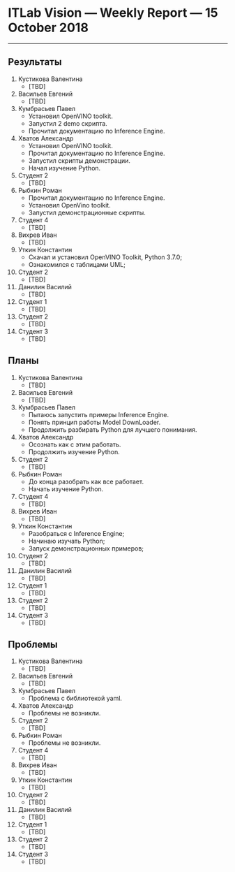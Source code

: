 # ITLab Vision — Weekly Report — 15 October 2018

----------------

## Результаты

  1. Кустикова Валентина
     - [TBD]
  1. Васильев Евгений
     - [TBD]
  1. Кумбрасьев Павел
     - Установил OpenVINO toolkit.
     - Запустил 2 demo скрипта.
     - Прочитал документацию по Inference Engine.
  1. Хватов Александр
     - Установил OpenVINO toolkit.
     - Прочитал документацию по Inference Engine.
     - Запустил скрипты демонстрации.
     - Начал изучение Python.
  1. Студент 2
     - [TBD]
  1. Рыбкин Роман
     - Прочитал документацию по Inference Engine.
	 - Установил OpenVino toolkit.
	 - Запустил демонстрационные скрипты.
  1. Студент 4
     - [TBD]
  1. Вихрев Иван
     - [TBD]
  1. Уткин Константин
     - Скачал и установил OpenVINO Toolkit, Python 3.7.0;
     - Ознакомился с таблицами UML;
  1. Студент 2
     - [TBD]
  1. Данилин Василий
     - [TBD]
  1. Студент 1
     - [TBD]
  1. Студент 2
     - [TBD]
  1. Студент 3
     - [TBD]

## Планы

  1. Кустикова Валентина
     - [TBD]
  1. Васильев Евгений
     - [TBD]
  1. Кумбрасьев Павел
     - Пытаюсь запустить примеры Inference Engine.
     - Понять принцип работы Model DownLoader.
     - Продолжить разбирать Python для лучшего понимания.
  1. Хватов Александр
     - Осознать как с этим работать.
     - Продолжить изучение Python.
  1. Студент 2
     - [TBD]
  1. Рыбкин Роман
     - До конца разобрать как все работает.
	 - Начать изучение Python.
  1. Студент 4
     - [TBD]
  1. Вихрев Иван
     - [TBD]
  1. Уткин Константин
     - Разобраться с Inference Engine;
     - Начинаю изучать Python;
     - Запуск демонстрационных примеров;
  1. Студент 2
     - [TBD]
  1. Данилин Василий
     - [TBD]
  1. Студент 1
     - [TBD]
  1. Студент 2
     - [TBD]
  1. Студент 3
     - [TBD]

## Проблемы

  1. Кустикова Валентина
     - [TBD]
  1. Васильев Евгений
     - [TBD]
  1. Кумбрасьев Павел
     - Проблема с библиотекой yaml.
  1. Хватов Александр
     - Проблемы не возникли.
  1. Студент 2
     - [TBD]
  1. Рыбкин Роман
     - Проблемы не возникли.
  1. Студент 4
     - [TBD]
  1. Вихрев Иван
     - [TBD]
  1. Уткин Константин
     - [TBD]
  1. Студент 2
     - [TBD]
  1. Данилин Василий
     - [TBD]
  1. Студент 1
     - [TBD]
  1. Студент 2
     - [TBD]
  1. Студент 3
     - [TBD]


<!-- LINKS -->
